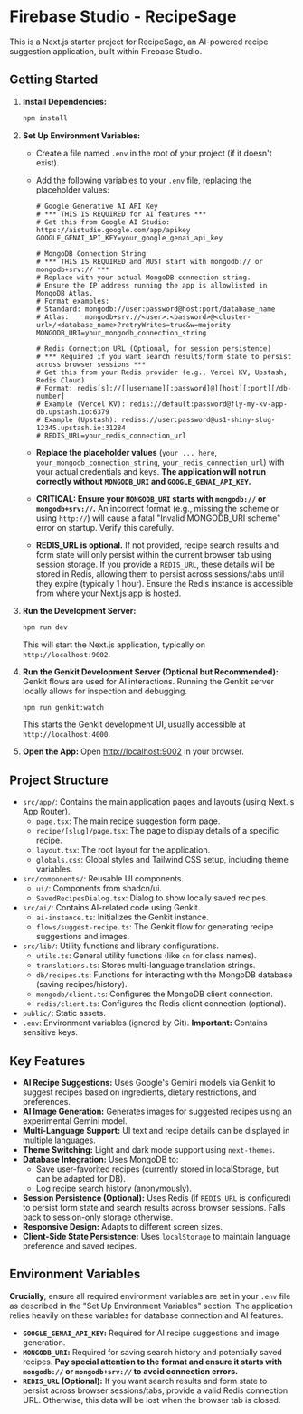 # Firebase Studio - RecipeSage

This is a Next.js starter project for RecipeSage, an AI-powered recipe suggestion application, built within Firebase Studio.

## Getting Started

1.  **Install Dependencies:**
    ```bash
    npm install
    ```

2.  **Set Up Environment Variables:**

    *   Create a file named `.env` in the root of your project (if it doesn't exist).
    *   Add the following variables to your `.env` file, replacing the placeholder values:

        ```dotenv
        # Google Generative AI API Key
        # *** THIS IS REQUIRED for AI features ***
        # Get this from Google AI Studio: https://aistudio.google.com/app/apikey
        GOOGLE_GENAI_API_KEY=your_google_genai_api_key

        # MongoDB Connection String
        # *** THIS IS REQUIRED and MUST start with mongodb:// or mongodb+srv:// ***
        # Replace with your actual MongoDB connection string.
        # Ensure the IP address running the app is allowlisted in MongoDB Atlas.
        # Format examples:
        # Standard: mongodb://user:password@host:port/database_name
        # Atlas:    mongodb+srv://<user>:<password>@<cluster-url>/<database_name>?retryWrites=true&w=majority
        MONGODB_URI=your_mongodb_connection_string

        # Redis Connection URL (Optional, for session persistence)
        # *** Required if you want search results/form state to persist across browser sessions ***
        # Get this from your Redis provider (e.g., Vercel KV, Upstash, Redis Cloud)
        # Format: redis[s]://[[username][:password]@][host][:port][/db-number]
        # Example (Vercel KV): redis://default:password@fly-my-kv-app-db.upstash.io:6379
        # Example (Upstash): rediss://user:password@us1-shiny-slug-12345.upstash.io:31284
        # REDIS_URL=your_redis_connection_url
        ```

    *   **Replace the placeholder values** (`your_..._here`, `your_mongodb_connection_string`, `your_redis_connection_url`) with your actual credentials and keys. **The application will not run correctly without `MONGODB_URI` and `GOOGLE_GENAI_API_KEY`.**
    *   **CRITICAL: Ensure your `MONGODB_URI` starts with `mongodb://` or `mongodb+srv://`.** An incorrect format (e.g., missing the scheme or using `http://`) will cause a fatal "Invalid MONGODB_URI scheme" error on startup. Verify this carefully.
    *   **REDIS_URL is optional.** If not provided, recipe search results and form state will only persist within the current browser tab using session storage. If you provide a `REDIS_URL`, these details will be stored in Redis, allowing them to persist across sessions/tabs until they expire (typically 1 hour). Ensure the Redis instance is accessible from where your Next.js app is hosted.

3.  **Run the Development Server:**
    ```bash
    npm run dev
    ```
    This will start the Next.js application, typically on `http://localhost:9002`.

4.  **Run the Genkit Development Server (Optional but Recommended):**
    Genkit flows are used for AI interactions. Running the Genkit server locally allows for inspection and debugging.
    ```bash
    npm run genkit:watch
    ```
    This starts the Genkit development UI, usually accessible at `http://localhost:4000`.

5.  **Open the App:**
    Open [http://localhost:9002](http://localhost:9002) in your browser.

## Project Structure

*   `src/app/`: Contains the main application pages and layouts (using Next.js App Router).
    *   `page.tsx`: The main recipe suggestion form page.
    *   `recipe/[slug]/page.tsx`: The page to display details of a specific recipe.
    *   `layout.tsx`: The root layout for the application.
    *   `globals.css`: Global styles and Tailwind CSS setup, including theme variables.
*   `src/components/`: Reusable UI components.
    *   `ui/`: Components from shadcn/ui.
    *   `SavedRecipesDialog.tsx`: Dialog to show locally saved recipes.
*   `src/ai/`: Contains AI-related code using Genkit.
    *   `ai-instance.ts`: Initializes the Genkit instance.
    *   `flows/suggest-recipe.ts`: The Genkit flow for generating recipe suggestions and images.
*   `src/lib/`: Utility functions and library configurations.
    *   `utils.ts`: General utility functions (like `cn` for class names).
    *   `translations.ts`: Stores multi-language translation strings.
    *   `db/recipes.ts`: Functions for interacting with the MongoDB database (saving recipes/history).
    *   `mongodb/client.ts`: Configures the MongoDB client connection.
    *   `redis/client.ts`: Configures the Redis client connection (optional).
*   `public/`: Static assets.
*   `.env`: Environment variables (ignored by Git). **Important:** Contains sensitive keys.

## Key Features

*   **AI Recipe Suggestions:** Uses Google's Gemini models via Genkit to suggest recipes based on ingredients, dietary restrictions, and preferences.
*   **AI Image Generation:** Generates images for suggested recipes using an experimental Gemini model.
*   **Multi-Language Support:** UI text and recipe details can be displayed in multiple languages.
*   **Theme Switching:** Light and dark mode support using `next-themes`.
*   **Database Integration:** Uses MongoDB to:
    *   Save user-favorited recipes (currently stored in localStorage, but can be adapted for DB).
    *   Log recipe search history (anonymously).
*   **Session Persistence (Optional):** Uses Redis (if `REDIS_URL` is configured) to persist form state and search results across browser sessions. Falls back to session-only storage otherwise.
*   **Responsive Design:** Adapts to different screen sizes.
*   **Client-Side State Persistence:** Uses `localStorage` to maintain language preference and saved recipes.

## Environment Variables

**Crucially**, ensure all required environment variables are set in your `.env` file as described in the "Set Up Environment Variables" section. The application relies heavily on these variables for database connection and AI features.

*   **`GOOGLE_GENAI_API_KEY`:** Required for AI recipe suggestions and image generation.
*   **`MONGODB_URI`:** Required for saving search history and potentially saved recipes. **Pay special attention to the format and ensure it starts with `mongodb://` or `mongodb+srv://` to avoid connection errors.**
*   **`REDIS_URL` (Optional):** If you want search results and form state to persist across browser sessions/tabs, provide a valid Redis connection URL. Otherwise, this data will be lost when the browser tab is closed.
